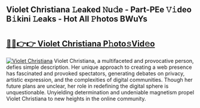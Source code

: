 ## Violet Christiana 𝙻eaked 𝙽u𝚍e - Part-PEe 𝚅𝚒deo B𝚒kini 𝙻eaks - Hot All 𝙿hotos BWuYs

# <h2><a href="http://ld0urv9.urlbe.top/?page=Violet+Christiana">🔗🔗👉👉 Violet Christiana P𝚑oto𝚜Vid𝚎o</a></h2>

[![Violet Christiana](https://i.imgur.com/eBuTRDB.gif)](http://ld0urv9.urlbe.top/?page=Violet+Christiana)
Violet Christiana, a multifaceted and provocative person, defies simple description. Her unique approach to creating a web presence has fascinated and provoked spectators, generating debates on privacy, artistic expression, and the complexities of digital communities. Though her future plans are unclear, her role in redefining the digital sphere is unquestionable. Unyielding determination and undeniable magnetism propel Violet Christiana to new heights in the online community.
